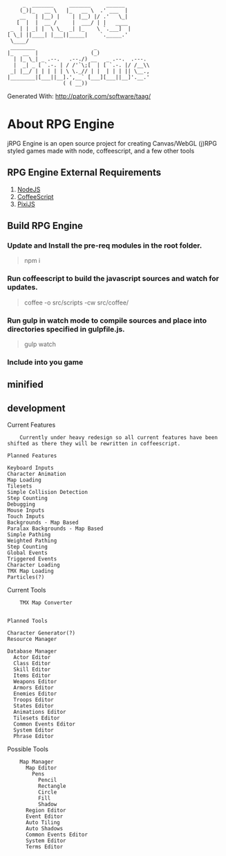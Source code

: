          _  _______     _______     ______
        (_)|_   __ \   |_   __ \  .' ___  |
        __   | |__) |    | |__) |/ .'   \_|
       [  |  |  __ /     |  ___/ | |   ____
     _  | | _| |  \ \_  _| |_    \ `.___]  |
    [ \_| ||____| |___||_____|    `._____.'
     \____/
     ________                   _
    |_   __  |                 (_)
      | |_ \_| _ .--.   .--./) __   _ .--.  .---.
      |  _| _ [ `.-. | / /'`\;[  | [ `.-. |/ /__\\
     _| |__/ | | | | | \ \._// | |  | | | || \__.,
    |________|[___||__].',__` [___][___||__]'.__.'
                      ( ( __))

Generated With: http://patorjk.com/software/taag/

About RPG Engine
======================================
jRPG Engine is an open source project for creating Canvas/WebGL (j)RPG styled games made with node, coffeescript, and a few other tools

RPG Engine External Requirements
--------------------------------------
1. [NodeJS](http://www.nodejs.org/)
2. [CoffeeScript](http://www.coffeescript.org/)
3. [PixiJS](http://www.pixijs.com/)

Build RPG Engine
--------------------------------------
### Update and Install the pre-req modules in the root folder.
> npm i

### Run coffeescript to build the javascript sources and watch for updates.
> coffee -o src/scripts -cw src/coffee/

### Run gulp in watch mode to compile sources and place into directories specified in gulpfile.js.
> gulp watch

### Include into you game
## minified
> <script src="path/to/rpg.min.js"></script>
## development
> <script src="path/to/rpg.dev.js"></script>


Current Features
~~~~~~~~~~~~~~~~~~~~~~~~~~~~~~~~~~~~~~
    Currently under heavy redesign so all current features have been shifted as there they will be rewritten in coffeescript.

Planned Features
~~~~~~~~~~~~~~~~~~~~~~~~~~~~~~~~~~~~~~
    Keyboard Inputs
    Character Animation
    Map Loading
    Tilesets
    Simple Collision Detection
    Step Counting
    Debugging
    Mouse Inputs
    Touch Imputs
    Backgrounds - Map Based
    Paralax Backgrounds - Map Based
    Simple Pathing
    Weighted Pathing
    Step Counting
    Global Events
    Triggered Events
    Character Loading
    TMX Map Loading
    Particles(?)


Current Tools
~~~~~~~~~~~~~~~~~~~~~~~~~~~~~~~~~~~~~~
    TMX Map Converter


Planned Tools
~~~~~~~~~~~~~~~~~~~~~~~~~~~~~~~~~~~~~~
    Character Generator(?)
    Resource Manager

    Database Manager
      Actor Editor
      Class Editor
      Skill Editor
      Items Editor
      Weapons Editor
      Armors Editor
      Enemies Editor
      Troops Editor
      States Editor
      Animations Editor
      Tilesets Editor
      Common Events Editor
      System Editor
      Phrase Editor


Possible Tools
~~~~~~~~~~~~~~~~~~~~~~~~~~~~~~~~~~~~~~
    Map Manager
      Map Editor
        Pens
          Pencil
          Rectangle
          Circle
          Fill
          Shadow
      Region Editor
      Event Editor
      Auto Tiling
      Auto Shadows
      Common Events Editor
      System Editor
      Terms Editor

